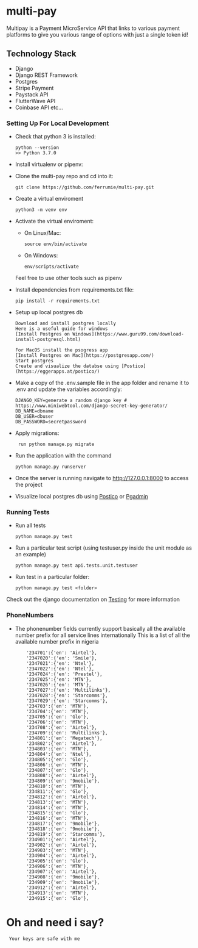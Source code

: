 # multi-pay

Multipay is a Payment MicroService API that links to various payment platforms to give you various range of options with just a single token id!

## Technology Stack
- Django
- Django REST Framework
- Postgres
- Stripe Payment
- Paystack API
- FlutterWave API
- Coinbase API
etc...

### Setting Up For Local Development

-   Check that python 3 is installed:

    ```
    python --version
    >> Python 3.7.0
    ```

-   Install virtualenv or pipenv:

-   Clone the multi-pay repo and cd into it:

    ```
    git clone https://github.com/ferrumie/multi-pay.git
    ```
- Create a virtual enviroment
	```
	python3 -m venv env
	```
- Activate the virtual enviroment:
    - On Linux/Mac:
	    ```
	    source env/bin/activate
	    ```
    -  On Windows:
        ```
	   env/scripts/activate
	    ```
	Feel free to use other tools such as pipenv

-   Install dependencies from requirements.txt file:

    ```
    pip install -r requirements.txt
    ```
- Setup up local postgres db
	```
	Download and install postgres locally
	Here is a useful guide for windows
	[Install Postgres on Windows](https://www.guru99.com/download-install-postgresql.html)

	For MacOS install the psogress app 
	[Install Postgres on Mac](https://postgresapp.com/)
	Start postgres
	Create and visualize the databse using [Postico](https://eggerapps.at/postico/)
	```
-   Make a copy of the .env.sample file in the app folder and rename it to .env and update the variables accordingly:

    ```
    DJANGO_KEY=generate a random django key # https://www.miniwebtool.com/django-secret-key-generator/
    DB_NAME=dbname
    DB_USER=dbuser
    DB_PASSWORD=secretpassword

    ```


-   Apply migrations:

    ```
     run python manage.py migrate
    ```


*   Run the application with the command

    ```
    python manage.py runserver
    ```

* Once the server is running navigate to http://127.0.0.1:8000 to access the project

* Visualize local postgres db using [Postico](https://eggerapps.at/postico/) or [Pgadmin](https://www.pgadmin.org/)

###  Running Tests
*   Run all tests
    ```
    python manage.py test
    ```

*   Run a particular test script (using testuser.py inside the unit module as an example)
    ```
    python manage.py test api.tests.unit.testuser
    ```

*   Run test in a particular folder:
    ```
    python manage.py test <folder>
    ```
Check out the django documentation on [Testing](https://docs.djangoproject.com/en/3.1/topics/testing/overview/) for more information

### PhoneNumbers 
*   The phonenumber fields currently support basically all the available number prefix for all service lines internationally
    This is a list of all the available number prefix in nigeria
    ```   
        '234701':{'en': 'Airtel'},
        '2347020':{'en': 'Smile'},
        '2347021':{'en': 'Ntel'},
        '2347022':{'en': 'Ntel'},
        '2347024':{'en': 'Prestel'},
        '2347025':{'en': 'MTN'},
        '2347026':{'en': 'MTN'},
        '2347027':{'en': 'Multilinks'},
        '2347028':{'en': 'Starcomms'},
        '2347029':{'en': 'Starcomms'},
        '234703':{'en': 'MTN'},
        '234704':{'en': 'MTN'},
        '234705':{'en': 'Glo'},
        '234706':{'en': 'MTN'},
        '234708':{'en': 'Airtel'},
        '234709':{'en': 'Multilinks'},
        '234801':{'en': 'Megatech'},
        '234802':{'en': 'Airtel'},
        '234803':{'en': 'MTN'},
        '234804':{'en': 'Ntel'},
        '234805':{'en': 'Glo'},
        '234806':{'en': 'MTN'},
        '234807':{'en': 'Glo'},
        '234808':{'en': 'Airtel'},
        '234809':{'en': '9mobile'},
        '234810':{'en': 'MTN'},
        '234811':{'en': 'Glo'},
        '234812':{'en': 'Airtel'},
        '234813':{'en': 'MTN'},
        '234814':{'en': 'MTN'},
        '234815':{'en': 'Glo'},
        '234816':{'en': 'MTN'},
        '234817':{'en': '9mobile'},
        '234818':{'en': '9mobile'},
        '234819':{'en': 'Starcomms'},
        '234901':{'en': 'Airtel'},
        '234902':{'en': 'Airtel'},
        '234903':{'en': 'MTN'},
        '234904':{'en': 'Airtel'},
        '234905':{'en': 'Glo'},
        '234906':{'en': 'MTN'},
        '234907':{'en': 'Airtel'},
        '234908':{'en': '9mobile'},
        '234909':{'en': '9mobile'},
        '234912':{'en': 'Airtel'},
        '234913':{'en': 'MTN'},
        '234915':{'en': 'Glo'},
    ```

# Oh and need i say?
``` Your keys are safe with me```